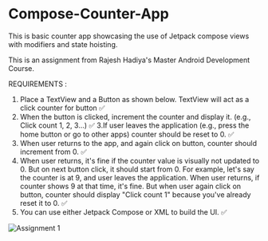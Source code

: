 # Compose-Counter-App
This is basic counter app showcasing the use of Jetpack compose views with modifiers and state hoisting.


This is an assignment from Rajesh Hadiya's Master Android Development Course. 

REQUIREMENTS : 
1. Place a TextView and a Button as shown below. TextView will act as a click counter
for button ✅
2. When the button is clicked, increment the counter and display it. (e.g., Click count 1,
2, 3...) ✅
3.If user leaves the application (e.g., press the home button or go to other apps)
counter should be reset to 0. ✅
4. When user returns to the app, and again click on button, counter should increment
from 0. ✅
5. When user returns, it's fine if the counter value is visually not updated to 0. But on
next button click, it should start from 0. For example, let's say the counter is at 9,
and user leaves the application. When user returns, if counter shows 9 at that time,
it's fine. But when user again click on button, counter should display "Click count 1"
because you've already reset it to 0. ✅
6. You can use either Jetpack Compose or XML to build the UI. ✅


 ![Assignment 1](https://media.giphy.com/media/e9QZgeWCx8KkrSaSmh/giphy.gif) 
